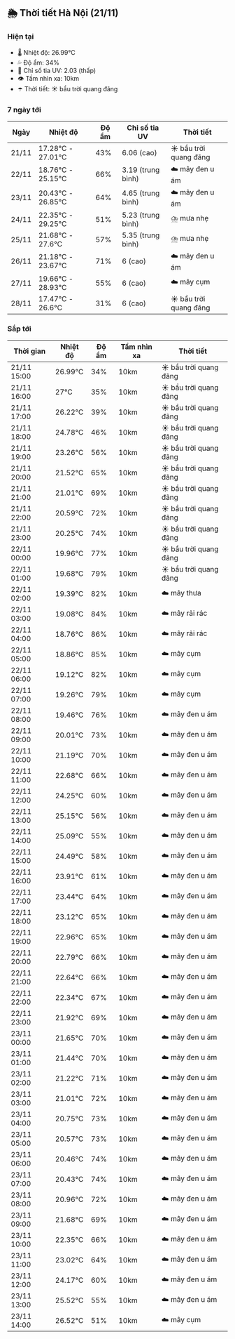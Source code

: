 ## 🌦️ Thời tiết Hà Nội (21/11)

### Hiện tại

- 🌡️ Nhiệt độ: 26.99℃
- 💦 Độ ẩm: 34%
- 🌟 Chỉ số tia UV: 2.03 (thấp)
- 👁️ Tầm nhìn xa: 10km
- ☂️ Thời tiết: ☀️ bầu trời quang đãng

### 7 ngày tới

| Ngày | Nhiệt độ | Độ ẩm | Chỉ số tia UV | Thời tiết |
| --- | --- | --- | --- | --- |
| 21/11 | 17.28℃ - 27.01℃ | 43% | 6.06 (cao) | ☀️ bầu trời quang đãng |
| 22/11 | 18.76℃ - 25.15℃ | 66% | 3.19 (trung bình) | ☁️ mây đen u ám |
| 23/11 | 20.43℃ - 26.85℃ | 64% | 4.65 (trung bình) | ☁️ mây đen u ám |
| 24/11 | 22.35℃ - 29.25℃ | 51% | 5.23 (trung bình) | ⛈️ mưa nhẹ |
| 25/11 | 21.68℃ - 27.6℃ | 57% | 5.35 (trung bình) | ⛈️ mưa nhẹ |
| 26/11 | 21.18℃ - 23.67℃ | 71% | 6 (cao) | ☁️ mây đen u ám |
| 27/11 | 19.66℃ - 28.93℃ | 55% | 6 (cao) | ☁️ mây cụm |
| 28/11 | 17.47℃ - 26.6℃ | 31% | 6 (cao) | ☀️ bầu trời quang đãng |

### Sắp tới

| Thời gian | Nhiệt độ | Độ ẩm | Tầm nhìn xa | Thời tiết |
| --- | --- | --- | --- | --- |
| 21/11 15:00 | 26.99℃ | 34% | 10km | ☀️ bầu trời quang đãng |
| 21/11 16:00 | 27℃ | 35% | 10km | ☀️ bầu trời quang đãng |
| 21/11 17:00 | 26.22℃ | 39% | 10km | ☀️ bầu trời quang đãng |
| 21/11 18:00 | 24.78℃ | 46% | 10km | ☀️ bầu trời quang đãng |
| 21/11 19:00 | 23.26℃ | 56% | 10km | ☀️ bầu trời quang đãng |
| 21/11 20:00 | 21.52℃ | 65% | 10km | ☀️ bầu trời quang đãng |
| 21/11 21:00 | 21.01℃ | 69% | 10km | ☀️ bầu trời quang đãng |
| 21/11 22:00 | 20.59℃ | 72% | 10km | ☀️ bầu trời quang đãng |
| 21/11 23:00 | 20.25℃ | 74% | 10km | ☀️ bầu trời quang đãng |
| 22/11 00:00 | 19.96℃ | 77% | 10km | ☀️ bầu trời quang đãng |
| 22/11 01:00 | 19.68℃ | 79% | 10km | ☀️ bầu trời quang đãng |
| 22/11 02:00 | 19.39℃ | 82% | 10km | ☁️ mây thưa |
| 22/11 03:00 | 19.08℃ | 84% | 10km | ☁️ mây rải rác |
| 22/11 04:00 | 18.76℃ | 86% | 10km | ☁️ mây rải rác |
| 22/11 05:00 | 18.86℃ | 85% | 10km | ☁️ mây cụm |
| 22/11 06:00 | 19.12℃ | 82% | 10km | ☁️ mây cụm |
| 22/11 07:00 | 19.26℃ | 79% | 10km | ☁️ mây cụm |
| 22/11 08:00 | 19.46℃ | 76% | 10km | ☁️ mây đen u ám |
| 22/11 09:00 | 20.01℃ | 73% | 10km | ☁️ mây đen u ám |
| 22/11 10:00 | 21.19℃ | 70% | 10km | ☁️ mây đen u ám |
| 22/11 11:00 | 22.68℃ | 66% | 10km | ☁️ mây đen u ám |
| 22/11 12:00 | 24.25℃ | 60% | 10km | ☁️ mây đen u ám |
| 22/11 13:00 | 25.15℃ | 56% | 10km | ☁️ mây đen u ám |
| 22/11 14:00 | 25.09℃ | 55% | 10km | ☁️ mây đen u ám |
| 22/11 15:00 | 24.49℃ | 58% | 10km | ☁️ mây đen u ám |
| 22/11 16:00 | 23.91℃ | 61% | 10km | ☁️ mây đen u ám |
| 22/11 17:00 | 23.44℃ | 64% | 10km | ☁️ mây đen u ám |
| 22/11 18:00 | 23.12℃ | 65% | 10km | ☁️ mây đen u ám |
| 22/11 19:00 | 22.96℃ | 65% | 10km | ☁️ mây đen u ám |
| 22/11 20:00 | 22.79℃ | 66% | 10km | ☁️ mây đen u ám |
| 22/11 21:00 | 22.64℃ | 66% | 10km | ☁️ mây đen u ám |
| 22/11 22:00 | 22.34℃ | 67% | 10km | ☁️ mây đen u ám |
| 22/11 23:00 | 21.92℃ | 69% | 10km | ☁️ mây đen u ám |
| 23/11 00:00 | 21.65℃ | 70% | 10km | ☁️ mây đen u ám |
| 23/11 01:00 | 21.44℃ | 70% | 10km | ☁️ mây đen u ám |
| 23/11 02:00 | 21.22℃ | 71% | 10km | ☁️ mây đen u ám |
| 23/11 03:00 | 21.01℃ | 72% | 10km | ☁️ mây đen u ám |
| 23/11 04:00 | 20.75℃ | 73% | 10km | ☁️ mây đen u ám |
| 23/11 05:00 | 20.57℃ | 73% | 10km | ☁️ mây đen u ám |
| 23/11 06:00 | 20.46℃ | 74% | 10km | ☁️ mây đen u ám |
| 23/11 07:00 | 20.43℃ | 74% | 10km | ☁️ mây đen u ám |
| 23/11 08:00 | 20.96℃ | 72% | 10km | ☁️ mây đen u ám |
| 23/11 09:00 | 21.68℃ | 69% | 10km | ☁️ mây đen u ám |
| 23/11 10:00 | 22.35℃ | 66% | 10km | ☁️ mây đen u ám |
| 23/11 11:00 | 23.02℃ | 64% | 10km | ☁️ mây đen u ám |
| 23/11 12:00 | 24.17℃ | 60% | 10km | ☁️ mây đen u ám |
| 23/11 13:00 | 25.52℃ | 55% | 10km | ☁️ mây đen u ám |
| 23/11 14:00 | 26.52℃ | 51% | 10km | ☁️ mây cụm |
